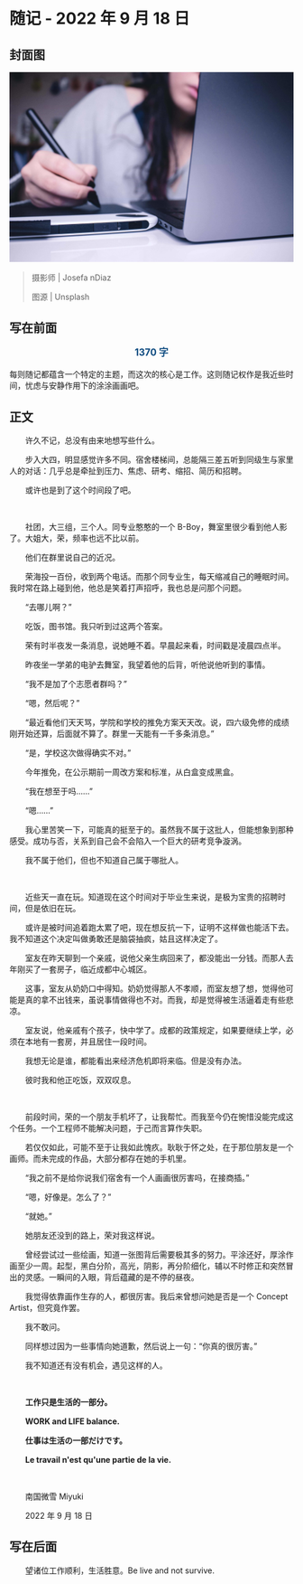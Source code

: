 # 随记 - 2022 年 9 月 18 日

## 封面图

![](https://raw.githubusercontent.com/TinySnow/GithubImageHosting/main/blog/articles/essays/josefa-ndiaz-IzmdWT2lW5Q-unsplash.jpg)

> 摄影师 | Josefa nDiaz
>
> 图源 | Unsplash

## 写在前面

<p style="color:#0f4c81; text-align:center; font-weight:bold; font-size:larger;">1370 字</p>

每则随记都蕴含一个特定的主题，而这次的核心是工作。这则随记权作是我近些时间，忧虑与安静作用下的涂涂画画吧。

## 正文

　　许久不记，总没有由来地想写些什么。

　　步入大四，明显感觉许多不同。宿舍楼梯间，总能隔三差五听到同级生与家里人的对话：几乎总是牵扯到压力、焦虑、研考、缩招、简历和招聘。

　　或许也是到了这个时间段了吧。

<br>

　　社团，大三组，三个人。同专业憨憨的一个 B-Boy，舞室里很少看到他人影了。大姐大，荣，频率也远不比以前。

　　他们在群里说自己的近况。

　　荣海投一百份，收到两个电话。而那个同专业生，每天缩减自己的睡眠时间。我时常在路上碰到他，他总是笑着打声招呼，我也总是问那个问题。

　　“去哪儿啊？”

　　吃饭，图书馆。我只听到过这两个答案。

　　荣有时半夜发一条消息，说她睡不着。早晨起来看，时间戳是凌晨四点半。

　　昨夜坐一学弟的电驴去舞室，我望着他的后背，听他说他听到的事情。

　　“我不是加了个志愿者群吗？”

　　“嗯，然后呢？”

　　“最近看他们天天骂，学院和学校的推免方案天天改。说，四六级免修的成绩刚开始还算，后面就不算了。群里一天能有一千多条消息。”

　　“是，学校这次做得确实不对。”

　　今年推免，在公示期前一周改方案和标准，从白盒变成黑盒。

　　“我在想至于吗……”

　　“嗯……”

　　我心里苦笑一下，可能真的挺至于的。虽然我不属于这批人，但能想象到那种感受。成功与否，关系到自己会不会陷入一个巨大的研考竞争漩涡。

　　我不属于他们，但也不知道自己属于哪批人。

<br>

　　近些天一直在玩。知道现在这个时间对于毕业生来说，是极为宝贵的招聘时间，但是依旧在玩。

　　或许是被时间追着跑太累了吧，现在想反抗一下，证明不这样做也能活下去。我不知道这个决定叫做勇敢还是脑袋抽疯，姑且这样决定了。

　　室友在昨天聊到一个亲戚，说他父亲生病回来了，都没能出一分钱。而那人去年刚买了一套房子，临近成都中心城区。

　　这事，室友从奶奶口中得知。奶奶觉得那人不孝顺，而室友想了想，觉得他可能是真的拿不出钱来，虽说事情做得也不对。而我，却是觉得被生活逼着走有些悲凉。

　　室友说，他亲戚有个孩子，快中学了。成都的政策规定，如果要继续上学，必须在本地有一套房，并且居住一段时间。

　　我想无论是谁，都能看出来经济危机即将来临。但是没有办法。

　　彼时我和他正吃饭，双双叹息。

<br>

　　前段时间，荣的一个朋友手机坏了，让我帮忙。而我至今仍在惋惜没能完成这个任务。一个工程师不能解决问题，于己而言算作失职。

　　若仅仅如此，可能不至于让我如此愧疚。耿耿于怀之处，在于那位朋友是一个画师。而未完成的作品，大部分都存在她的手机里。

　　“我之前不是给你说我们宿舍有一个人画画很厉害吗，在接商插。”

　　“嗯，好像是。怎么了？”

　　“就她。”

　　她朋友还没到的路上，荣对我这样说。

　　曾经尝试过一些绘画，知道一张图背后需要极其多的努力。平涂还好，厚涂作画至少一周。起型，黑白分阶，高光，阴影，再分阶细化，辅以不时修正和突然冒出的灵感。一瞬间的入眼，背后蕴藏的是不停的昼夜。

　　我觉得依靠画作生存的人，都很厉害。我后来曾想问她是否是一个 Concept Artist，但究竟作罢。

　　我不敢问。

　　同样想过因为一些事情向她道歉，然后说上一句：“你真的很厉害。”

　　我不知道还有没有机会，遇见这样的人。

<br>

　　**工作只是生活的一部分。**

　　**WORK and LIFE balance.**

　　**仕事は生活の一部だけです。**

　　**Le travail n'est qu'une partie de la vie.**

<br>

　　南国微雪 Miyuki

　　2022 年 9 月 18 日

## 写在后面

　　望诸位工作顺利，生活胜意。Be live and not survive.